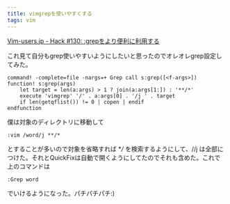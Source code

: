 ```yaml
---
title: vimgrepを使いやすくする
tags: vim
---
```


[Vim-users.jp - Hack #130: :grepをより便利に利用する](http://vim-users.jp/2010/03/hack130/)

これ見て自分もgrep使いやすいようにしたいと思ったのでオレオレgrep設定してみた。

```vim
command! -complete=file -nargs=+ Grep call s:grep([<f-args>])
function! s:grep(args)
    let target = len(a:args) > 1 ? join(a:args[1:]) : '**/*'
    execute 'vimgrep' '/' . a:args[0] . '/j ' . target
    if len(getqflist()) != 0 | copen | endif
endfunction
```

僕は対象のディレクトリに移動して

    :vim /word/j **/*

とすることが多いので対象を省略すれば **/* を検索するようにして、//j は全部につけた。それとQuickFixは自動で開くようにしてたのでそれも含めた。これで上のコマンドは

    :Grep word

でいけるようになった。パチパチパチ:)
